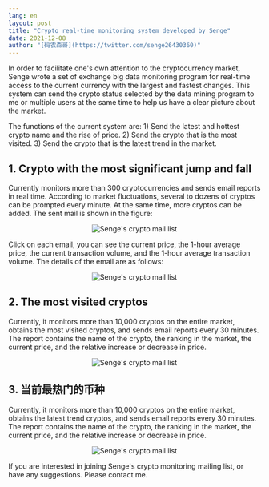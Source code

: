 ```yaml
---
lang: en
layout: post
title: "Crypto real-time monitoring system developed by Senge"
date: 2021-12-08
author: "[码农森哥](https://twitter.com/senge26430360)"
---
```


In order to facilitate one's own attention to the cryptocurrency market, Senge wrote a set of exchange big data monitoring program for real-time access to the current currency with the largest and fastest changes. This system can send the crypto status selected by the data mining program to me or multiple users at the same time to help us have a clear picture about the market.

The functions of the current system are: 1) Send the latest and hottest crypto name and the rise of price. 2) Send the crypto that is the most visited. 3) Send the crypto that is the latest trend in the market.



## 1. Crypto with the most significant jump and fall
Currently monitors more than 300 cryptocurrencies and sends email reports in real time. According to market fluctuations, several to dozens of cryptos can be prompted every minute. At the same time, more cryptos can be added. The sent mail is shown in the figure:

<p align="center">
  <img src="/assets/blog/maillist_01.png" alt="Senge's crypto mail list">
</p>

Click on each email, you can see the current price, the 1-hour average price, the current transaction volume, and the 1-hour average transaction volume. The details of the email are as follows:

<p align="center">
  <img src="/assets/blog/maillist_02.png" alt="Senge's crypto mail list">
</p>


## 2. The most visited cryptos
Currently, it monitors more than 10,000 cryptos on the entire market, obtains the most visited cryptos, and sends email reports every 30 minutes. The report contains the name of the crypto, the ranking in the market, the current price, and the relative increase or decrease in price.

<p align="center">
  <img src="/assets/blog/maillist_03.png" alt="Senge's crypto mail list">
</p>


## 3. 当前最热门的币种
Currently, it monitors more than 10,000 cryptos on the entire market, obtains the latest trend cryptos, and sends email reports every 30 minutes. The report contains the name of the crypto, the ranking in the market, the current price, and the relative increase or decrease in price.


<p align="center">
  <img src="/assets/blog/maillist_04.png" alt="Senge's crypto mail list">
</p>


If you are interested in joining Senge's crypto monitoring mailing list, or have any suggestions. Please contact me.



